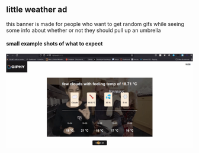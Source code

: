 ## little weather ad

this banner is made for people who want to get random gifs while seeing some info about whether or not they should pull up an umbrella

#### **small example shots of what to expect**
![game-example](https://github.com/ArthurdeLophem/dev5-portfolio/blob/main/dev-lab-3/le-weather/public/src/giffyWeather.gif?raw=true)